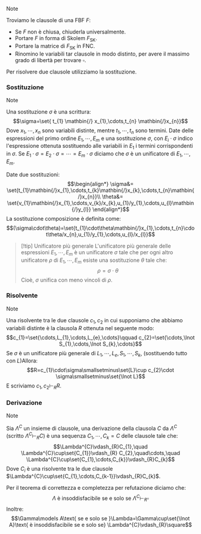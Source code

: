 >[!note]
>Troviamo le clausole di una FBF $F$:
>- Se $F$ non è chiusa, chiuderla universalmente.
>- Portare $F$ in forma di Skolem $F_{\text{SK}}$.
>- Portare la matrice di $F_{\text{SK}}$ in FNC.
>- Rinomino le variabili tar clausole in modo distinto, per avere il massimo grado di libertà per trovare $\square$.
>
>Per risolvere due clausole utilizziamo la sostituzione.

### Sostituzione
>[!note]
>Una sostituzione $\sigma$ è una scrittura: $$\sigma=\set{ t_{1} \mathbin{/}    x_{1},\cdots,t_{n} \mathbin{/}x_{n}}$$
>Dove $x_{1},\cdots,x_{n}$ sono variabili distinte, mentre $t_{1},\cdots,t_{n}$ sono termini. Date delle espressioni del primo ordine $E_{1},\cdots,E_{m}$ e una sostituzione $\sigma$, con $E_{i}\cdot\sigma$ indico l'espressione ottenuta sostituendo alle variabili in $E_{1}$ i termini corrispondenti in $\sigma$. Se $E_{1}\cdot\sigma=E_{2}\cdot\sigma=\cdots=E_{m}\cdot\sigma$ diciamo che $\sigma$ è un unificatore di $E_{1},\cdots,E_{m}$.

Date due sostituzioni: $$\begin{align*}
\sigma&= \set{t_{1}\mathbin{/}x_{1},\cdots,t_{k}\mathbin{/}x_{k},\cdots,t_{n}\mathbin{/}x_{n}}\\
\theta&= \set{v_{1}\mathbin{/}x_{1},\cdots,v_{k}/x_{k},u_{1}/y_{1},\cdots,u_{l}\mathbin{/}y_{l}}
\end{align*}$$
La sostituzione composizione è definita come: $$(\sigma\cdot\theta)=\set{t_{1}\cdot\theta\mathbin{/}x_{1},\cdots,t_{n}\cdot\theta/x_{n},u_{1}/y_{1},\cdots,u_{l}/x_{l}}$$

>[!tip] Unificatore più generale
>L'unificatore più generale delle espressioni $E_{1},\cdots,E_{m}$ è un unificatore $\sigma$ tale che per ogni altro unificatore $\rho$ di $E_{1},\cdots,E_{m}$ esiste una sostituzione $\theta$ tale che: $$\rho=\sigma\cdot\theta$$
>Cioè, $\sigma$ unifica con meno vincoli di $\rho$.

### Risolvente
>[!note]
>Una risolvente tra le due clausole $c_{1},c_{2}$ in cui supponiamo che abbiamo variabili distinte è la clausola $R$ ottenuta nel seguente modo: $$c_{1}=\set{\cdots,L_{1},\cdots,L_{e},\cdots}\qquad c_{2}=\set{\cdots,\lnot S_{1},\cdots,\lnot S_{k},\cdots}$$
>Se $\sigma$ è un unificatore più generale di $L_{1},\cdots,L_{e},S_{1},\cdots,S_{k}$, (sostituendo tutto con $L$)Allora: $$R=c_{1}\cdot\sigma\smallsetminus\set{L}\cup c_{2}\cdot \sigma\smallsetminus\set{\lnot L}$$
>E scriviamo $c_{1},c_{2}\vdash_{R}R$.

### Derivazione
>[!note]
>Sia $\Lambda^{C}$ un insieme di clausole, una derivazione della clausola $C$ da $\Lambda^{C}$ (scritto $\Lambda^{C}\vdash_{R}C$) è una sequenza $C_{1},\cdots,C_{k}=C$ delle clausole tale che:
>$$\Lambda^{C}\vdash_{R}C_{1},\quad \Lambda^{C}\cup\set{C_{1}}\vdash_{R} C_{2},\quad\cdots,\quad \Lambda^{C}\cup\set{C_{1},\cdots,C_{k}}\vdash_{R}C_{k}$$
>Dove $C_{i}$ è una risolvente tra le due clausole $\Lambda^{C}\cup\set{C_{1},\cdots,C_{k-1}}\vdash_{R}C_{k}$.
>
>Per il teorema di correttezza e completezza per refutazione diciamo che: $$\Lambda\text{ è insoddisfacibile se e solo se }\Lambda^{C}\vdash_{R}\square$$
>Inoltre: $$\Gamma\models A\text{ se e solo se }\Lambda=\Gamma\cup\set{\lnot A}\text{ è insoddisfacibile se e solo se} \Lambda^{C}\vdash_{R}\square$$